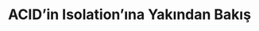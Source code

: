 ---
layout: post
title: ACID’in Isolation’ına Yakından Bakış
ext-url: https://medium.com/@gokhansengun/acidin-isolation-%C4%B1na-yak%C4%B1ndan-bak%C4%B1%C5%9F-a661132d1c9
lang: tr
medium: yes
---